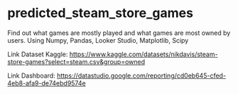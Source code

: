 # predicted_steam_store_games

Find out what games are mostly played and what games are most owned by users.
Using Numpy, Pandas, Looker Studio, Matplotlib, Scipy

Link Dataset Kaggle:
https://www.kaggle.com/datasets/nikdavis/steam-store-games?select=steam.csv&group=owned

Link Dashboard:
https://datastudio.google.com/reporting/cd0eb645-cfed-4eb8-afa9-de74ebd9574e
